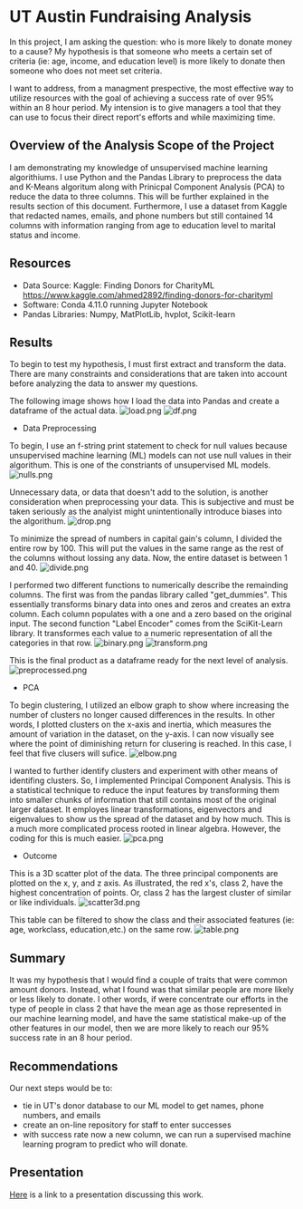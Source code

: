 # UT Austin Fundraising Analysis
In this project, I am asking the question: who is more likely to donate money to a cause? My hypothesis is that someone who meets a certain set of criteria (ie: age, income, and education level) is more likely to donate then someone who does not meet set criteria. 

I want to address, from a managment prespective, the most effective way to utilize resources with the goal of achieving a success rate of over 95% within an 8 hour period. My intension is to give managers a tool that they can use to focus their direct report's efforts and while maximizing time. 

## Overview of the Analysis Scope of the Project
I am demonstrating my knowledge of unsupervised machine learning algorithiums. I use Python and the Pandas Library to preprocess the data and K-Means algoritum along with Prinicpal Component Analysis (PCA) to reduce the data to three columns. This will be further explained in the results section of this document. Furthermore, I use a dataset from Kaggle that redacted names, emails, and phone numbers but still contained 14 columns with information ranging from age to education level to marital status and income.

## Resources
- Data Source: Kaggle: Finding Donors for CharityML https://www.kaggle.com/ahmed2892/finding-donors-for-charityml
- Software: Conda 4.11.0 running Jupyter Notebook
- Pandas Libraries: Numpy, MatPlotLib, hvplot, Scikit-learn

## Results
To begin to test my hypothesis, I must first extract and transform the data. There are many constraints and considerations that are taken into account before analyzing the data to answer my questions. 

The following image shows how I load the data into Pandas and create a dataframe of the actual data.
![load.png](Resources/load.png)
![df.png](Resources/df.png)

- Data Preprocessing

To begin, I use an f-string print statement to check for null values because unsupervised machine learning (ML) models can not use null values in their algorithum. This is one of the constriants of unsupervised ML models. 
![nulls.png](Resources/nulls.png)

Unnecessary data, or data that doesn't add to the solution, is another consideration when preprocessing your data. This is subjective and must be taken seriously as the analyist might unintentionally introduce biases into the algorithum. 
![drop.png](Resources/drop.png)

To minimize the spread of numbers in capital gain's column, I divided the entire row by 100. This will put the values in the same range as the rest of the columns without lossing any data. Now, the entire dataset is between 1 and 40. 
![divide.png](Resources/divide.png)

I performed two different functions to numerically describe the remainding columns. The first was from the pandas library called "get_dummies". This essentially transforms binary data into ones and zeros and creates an extra column. Each column populates with a one and a zero based on the original input. The second function "Label Encoder" comes from the SciKit-Learn library. It transformes each value to a numeric representation of all the categories in that row. 
![binary.png](Resources/binary.png)
![transform.png](Resources/transform.png)

This is the final product as a dataframe ready for the next level of analysis. 
![preprocessed.png](Resources/preprocessed.png)

- PCA

To begin clustering, I utilized an elbow graph to show where increasing the number of clusters no longer caused differences in the results. In other words, I plotted clusters on the x-axis and inertia, which measures the amount of variation in the dataset, on the y-axis. I can now visually see where the point of diminishing return for clusering is reached. In this case, I feel that five clusers will sufice. 
![elbow.png](Resources/elbow.png)

I wanted to further identify clusters and experiment with other means of identifing clusters. So, I implemented Principal Component Analysis. This is a statistical technique to reduce the input features by transforming them into smaller chunks of information that still contains most of the original larger dataset. It employes linear transformations, eigenvectors and eigenvalues to show us the spread of the dataset and by how much. This is a much more complicated process rooted in linear algebra. However, the coding for this is much easier. 
![pca.png](Resources/pca.png)

- Outcome

This is a 3D scatter plot of the data. The three principal components are plotted on the x, y, and z axis. As illustrated, the red x's, class 2, have the highest concentration of points. Or, class 2 has the largest cluster of similar or like individuals. 
![scatter3d.png](Resources/scatter3d.png)

This table can be filtered to show the class and their associated features (ie: age, workclass, education,etc.) on the same row. 
![table.png](Resources/table.png)

## Summary
It was my hypothesis that I would find a couple of traits that were common amount donors. Instead, what I found was that similar people are more likely or less likely to donate. I other words, if were concentrate our efforts in the type of people in class 2 that have the mean age as those represented in our machine learning model, and have the same statistical make-up of the other features in our model, then we are more likely to reach our 95% success rate in an 8 hour period. 

## Recommendations
Our next steps would be to:
- tie in UT's donor database to our ML model to get names, phone numbers, and emails
- create an on-line repository for staff to enter successes
- with success rate now a new column, we can run a supervised machine learning program to predict who will donate. 

## Presentation
[Here](website) is a link to a presentation discussing this work. 